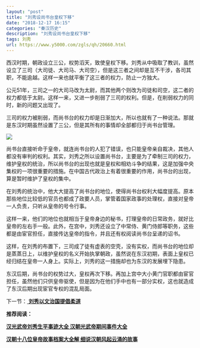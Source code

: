```yaml
---
layout: "post"
title: "刘秀设尚书台皇权下移"
date: "2018-12-17 16:15"
categories: "秦汉历史"
description: "刘秀设尚书台皇权下移"
tags: 刘秀
url: https://www.y5000.com/zgls/qh/20660.html
---
```






西汉时期，朝政设立三公，权势滔天，致使皇权下移。刘秀从中吸取了教训，虽然设立了三司（大司徒、大司马、大司空），但是这三者之间却是互不干涉，各司其职，不能逾越。这样一来也就平衡了这三者的权力，防止一方独大。

公元51年，三司之一的大司马改为太尉，而其他两个则改为司徒和司空，这二者的权力都低于太尉。这样一来，又进一步削弱了三司的权利。但是，在削弱权力的同时，新的问题又出现了。

三司的权力被削弱，而尚书台的权力却是日渐加大，所以也就有了一种说法。那就是东汉时期虽然设置了三公，但是其所有的事情却全部都归于尚书台管理。

![](https://img.y5000.com/uploads/allimg/170503/8-1F503132KI93.jpg)

尚书台直接听命于皇帝，就连尚书台的人犯了错误，也只能皇帝亲自裁决，其他人都没有审判的权利。其实，刘秀之所以设置尚书台，主要是为了牵制三司的权力，维护皇权的统治，所以尚书台的出现也就是皇权和相劝斗争的结果，这是加强中央集权的一项很重要的措施。在中国古代政治上有着很重要的作用，尚书台的出现，算是暂时维护了皇权的集中。

在刘秀的统治中，他大大提高了尚书台的地位，使得尚书台权利大幅度提高。原本那些地位比较低的官员也都成了政要人员，掌管着国家政事的处理权，直接对皇帝一人负责，只听从皇帝的号令行事。

这样一来，他们的地位也就相当于皇帝身边的秘书，打理皇帝的日常政务，就好比皇帝的左右手一般。此外，在宫中，刘秀还设立了中常侍、黄门侍郎等职务，这些都是由宦官担任，直接传达皇帝的指令，并且还有权阅读尚书台呈递的诏书。

这样，在刘秀的布置下，三司成了徒有虚表的空壳，没有实权，而尚书台的地位却是蒸蒸日上，以维护皇权的名义开始执掌朝政，虽然说在东汉初期，表面上皇权已经归结在皇帝一人身上。实际上，刘秀的这一措施却也为东汉的发展埋下隐患。

东汉后期，尚书台的权势过大，皇权再次下移。再加上宫中大小黄门官职都由宦官担任，虽然他们只供皇帝驱使，但是因为在他们手中也有一部分实权，这也就造成了东汉后期出现宦官专权的混乱局面。

下一节：[ **刘秀以文治国提倡柔道**](https://www.y5000.com/zgls/qh/20663.html)

**推荐阅读：**

[**汉光武帝刘秀生平事迹大全 汉朝光武帝期间事件大全**](https://www.y5000.com/zgls/qh/20896.html)

[**汉朝十八位皇帝故事档案大全解 细说汉朝风起云涌的故事**](https://www.y5000.com/zgls/qh/21041.html)
